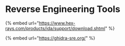 # Reverse Engineering Tools

{% embed url="https://www.hex-rays.com/products/ida/support/download.shtml" %}

{% embed url="https://ghidra-sre.org/" %}

